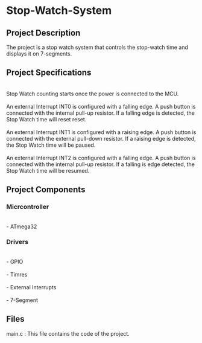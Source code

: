 <h1>Stop-Watch-System</h1>
  <h2>Project Description</h2>
  <p>The project is a stop watch system that controls the stop-watch time and displays it on 7-segments.</p>
  <h2>Project Specifications</h2>
    <p>
     <br>Stop Watch counting starts once the power is connected to the MCU.</br>
     <br>An external Interrupt INT0 is configured with a falling edge. A push button is connected with the internal pull-up resistor. If a falling edge is detected, the          Stop Watch time will reset reset.
     </br>
     <br>An external Interrupt INT1 is configured with a raising edge. A push button is connected with the external pull-down resistor. If a raising edge is detected,            the Stop Watch time will be paused.
     </br>
     <br>An external Interrupt INT2 is configured with a falling edge. A push button is connected with the internal pull-up resistor. If a falling is edge detected, the          Stop Watch time will be resumed.
     </br>
    </p>
  <h2>Project Components</h2>
    <h3>Micrcontroller</h3>
      <p>
       <br>- ATmega32</br>
      </p>
    <h3>Drivers</h3>
      <p>
       <br>- GPIO</br>
       <br>- Timres</br>
       <br>- External Interrupts</br>
       <br>- 7-Segment</br>
      </p>
  <h2>Files</h2>
    <p>main.c : This file contains the code of the project.</p>
